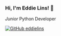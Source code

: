 ### Hi, I'm Eddie Lins! 👋

<p><em>Junior</em> Python Developer

[![GitHub eddielins](https://img.shields.io/github/followers/eddielins?label=follow&style=social)](https://github.com/eddielins)

